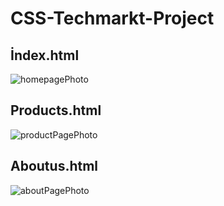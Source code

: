 # CSS-Techmarkt-Project

## İndex.html 
![homepagePhoto](https://user-images.githubusercontent.com/62955191/196983510-4234467d-1b5d-4ae2-8930-60fd67a4aea4.PNG)


## Products.html
![productPagePhoto](https://user-images.githubusercontent.com/62955191/196983837-4390a734-3394-4242-b2fe-ceb26a4a07af.PNG)

## Aboutus.html
![aboutPagePhoto](https://user-images.githubusercontent.com/62955191/196983929-cde2373a-9153-4ae1-9b58-9df073bfeb71.PNG)
